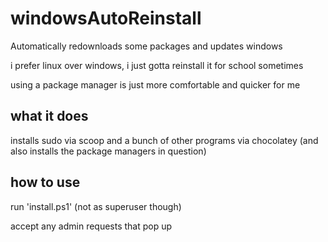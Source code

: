 # windowsAutoReinstall
Automatically redownloads some packages and updates windows


i prefer linux over windows, i just gotta reinstall it for school sometimes

using a package manager is just more comfortable and quicker for me

## what it does
installs sudo via scoop and a bunch of other programs via chocolatey (and also installs the package managers in question)

## how to use
run 'install.ps1' (not as superuser though)

accept any admin requests that pop up
